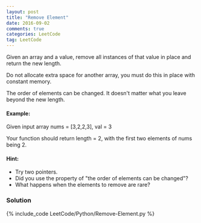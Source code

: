 ```yaml
---
layout: post
title: "Remove Element"
date: 2016-09-02
comments: true
categories: LeetCode
tag: LeetCode
---
```




Given an array and a value, remove all instances of that value in place and return the new length.

Do not allocate extra space for another array, you must do this in place with constant memory.

The order of elements can be changed. It doesn't matter what you leave beyond the new length.

#### Example:
Given input array nums = [3,2,2,3], val = 3

Your function should return length = 2, with the first two elements of nums being 2.

#### Hint:

* Try two pointers.
* Did you use the property of "the order of elements can be changed"?
* What happens when the elements to remove are rare?

<!--more-->
### Solution
{% include_code LeetCode/Python/Remove-Element.py %}
